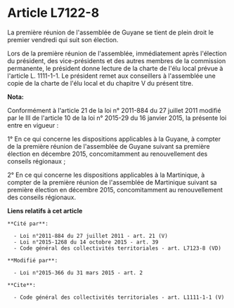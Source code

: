 # Article L7122-8

La première réunion de l'assemblée de Guyane se tient de plein droit le premier vendredi qui suit son élection. 

Lors de la première réunion de l'assemblée, immédiatement après l'élection du président, des vice-présidents et des autres
membres de la commission permanente, le président donne lecture de la charte de l'élu local prévue à l'article L. 1111-1-1.
Le président remet aux conseillers à l'assemblée une copie de la charte de l'élu local et du chapitre V du présent titre.

**Nota:**

Conformément à l'article 21 de la loi n° 2011-884 du 27 juillet 2011 modifié par le III de l'article 10 de la loi n° 2015-29
du 16 janvier 2015, la présente loi entre en vigueur : 

1° En ce qui concerne les dispositions applicables à la Guyane, à compter de la première réunion de l'assemblée de Guyane
suivant sa première élection en décembre 2015, concomitamment au renouvellement des     conseils régionaux ; 

2° En ce qui concerne les dispositions applicables à la Martinique, à compter de la première réunion de l'assemblée de
Martinique suivant sa première élection en décembre 2015, concomitamment au renouvellement des     conseils régionaux.

**Liens relatifs à cet article**

	**Cité par**:

	  - Loi n°2011-884 du 27 juillet 2011 - art. 21 (V)
	  - Loi n°2015-1268 du 14 octobre 2015 - art. 39
	  - Code général des collectivités territoriales - art. L7123-8 (VD)

	**Modifié par**:

	  - Loi n°2015-366 du 31 mars 2015 - art. 2

	**Cite**:

	  - Code général des collectivités territoriales - art. L1111-1-1 (V)

